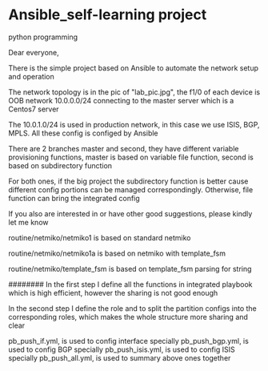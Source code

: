 # Ansible_self-learning project

python programming

Dear everyone,

There is the simple project based on Ansible to automate the network setup and operation

The network topology is in the pic of "lab_pic.jpg", the f1/0 of each device is OOB network 10.0.0.0/24 connecting to the master server which is a Centos7 server

The 10.0.1.0/24 is used in production network, in this case we use ISIS, BGP, MPLS. All these config is configed by Ansible 

There are 2 branches master and second, they have different variable provisioning functions, master is based on variable file function, second is based on subdirectory function

For both ones, if the big project the subdirectory function is better cause different config portions can be managed correspondingly. Otherwise, file function can bring the integrated config

If you also are interested in or have other good suggestions, please kindly let me know

routine/netmiko/netmiko1 is based on standard netmiko

routine/netmiko/netmiko1a is based on netmiko with template_fsm

routine/netmiko/template_fsm is based on template_fsm parsing for string

########
In the first step I define all the functions in integrated playbook which is 
high efficient, however the sharing is not good enough

In the second step I define the role and to split the partition configs into
the corresponding roles, which makes the whole structure more sharing and clear 

pb_push_if.yml, is used to config interface specially
pb_push_bgp.yml, is used to config BGP specially
pb_push_isis.yml, is used to config ISIS specially
pb_push_all.yml, is used to summary above ones together
